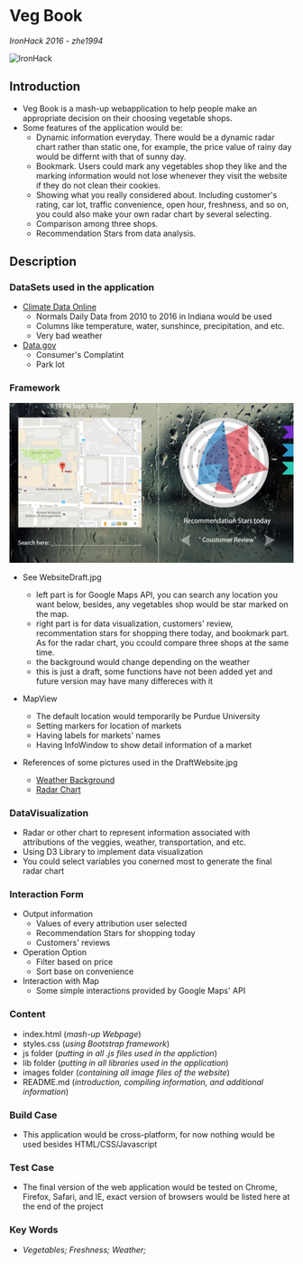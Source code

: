 # Veg Book
*IronHack 2016 - zhe1994*

![IronHack](https://avatars1.githubusercontent.com/u/14897190?v=3&s=466)

## Introduction
- Veg Book is a mash-up webapplication to help people make an appropriate decision on their choosing vegetable shops.
- Some features of the application would be:
  - Dynamic information everyday. There would be a dynamic radar chart rather than static one, for example, the price value of rainy day would be differnt with that of sunny day.
  - Bookmark. Users could mark any vegetables shop they like and the marking information would not lose whenever they visit the website if they do not clean their cookies.
  - Showing what you really considered about. Including customer's rating, car lot, traffic convenience, open hour, freshness, and so on, you could also make your own radar chart by several selecting.
  - Comparison among three shops.
  - Recommendation Stars from data analysis.
 
## Description
### DataSets used in the application
  - [Climate Data Online](http://www.ncdc.noaa.gov/cdo-web/)
     - Normals Daily Data from 2010 to 2016 in Indiana would be used
     - Columns like temperature, water, sunshince, precipitation, and etc. 
     - Very bad weather
  - [Data.gov](https://www.data.gov/)
     - Consumer's Complatint
     - Park lot

### Framework
![WebsiteDraft](WebsiteDraft.jpg)
 - See WebsiteDraft.jpg
   - left part is for Google Maps API, you can search any location you want below, besides, any vegetables shop would be star marked on the map. 
   - right part is for data visualization, customers' review, recommentation stars for shopping there today, and bookmark part. As for the radar chart, you ccould compare three shops at the same time.
   - the background would change depending on the weather
   - this is just a draft, some functions have not been added yet and future version may have many differeces with it
  
 - MapView
   - The default location would temporarily be Purdue University
   - Setting markers for location of markets
   - Having labels for markets' names
   - Having InfoWindow to show detail information of a market

 - References of some pictures used in the DraftWebsite.jpg
   - [Weather Background](http://image.baidu.com/search/detail?ct=503316480&z=0&ipn=d&word=%E9%9B%A8&step_word=&hs=0&pn=1&spn=0&di=12609462800&pi=&rn=1&tn=baiduimagedetail&is=&istype=0&ie=utf-8&oe=utf-8&in=&cl=2&lm=-1&st=undefined&cs=116146246%2C280923171&os=4049081853%2C397660215&simid=0%2C0&adpicid=0&ln=1991&fr=&fmq=1474073596867_R&fm=&ic=undefined&s=undefined&se=&sme=&tab=0&width=&height=&face=undefined&ist=&jit=&cg=&bdtype=10&oriquery=&objurl=http%3A%2F%2Fatth.jzb.com%2Fforum%2F201404%2F05%2F092434vxc2nww5l6z9ozcv.jpg&fromurl=ippr_z2C%24qAzdH3FAzdH3F3zk_z%26e3Bv54AzdH3FkkfAzdH3Fpi6jw1-d0nnm9c-8-8_z%26e3Bip4s&gsm=0&rpstart=0&rpnum=0)
   - [Radar Chart](https://www.google.com/search?q=google+map&newwindow=1&biw=1536&bih=734&tbm=isch&source=lnms&sa=X&ved=0ahUKEwiHr5mRmZXPAhUm6oMKHaZkCicQ_AUICSgE#newwindow=1&tbm=isch&q=radar+chart&imgrc=JVCir07tDKjEuM%3A)


### DataVisualization
  - Radar or other chart to represent information associated with attributions of the veggies, weather, transportation, and etc.
  - Using D3 Library to implement data visualization
  - You could select variables you conerned most to generate the final radar chart
 
### Interaction Form
  - Output information
     - Values of every attribution user selected
     - Recommendation Stars for shopping today
     - Customers' reviews
  - Operation Option
     - Filter based on price
     - Sort base on convenience
  - Interaction with Map
     - Some simple interactions provided by Google Maps' API

### Content
  - index.html (*mash-up Webpage*)
  - styles.css (*using Bootstrap framework*)
  - js folder (*putting in all .js files used in the appliction*)
  - lib folder (*putting in all libraries used in the application*)
  - images folder (*containing all image files of the website*)
  - README.md (*introduction, compiling information, and additional information*)

### Build Case
 - This application would be cross-platform, for now nothing would be used besides HTML/CSS/Javascript

### Test Case
  - The final version of the web application would be tested on Chrome, Firefox, Safari, and IE, exact version of browsers would be listed here at the end of the project

### Key Words
  - *Vegetables; Freshness; Weather;*